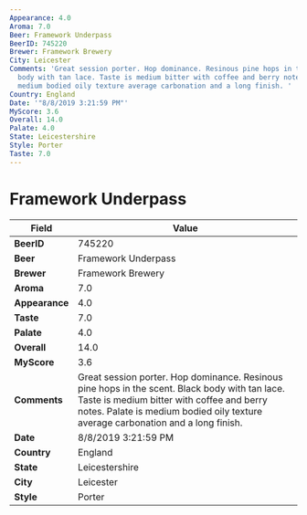 ```yaml
---
Appearance: 4.0
Aroma: 7.0
Beer: Framework Underpass
BeerID: 745220
Brewer: Framework Brewery
City: Leicester
Comments: 'Great session porter. Hop dominance. Resinous pine hops in the scent. Black
  body with tan lace. Taste is medium bitter with coffee and berry notes. Palate is
  medium bodied oily texture average carbonation and a long finish. '
Country: England
Date: '"8/8/2019 3:21:59 PM"'
MyScore: 3.6
Overall: 14.0
Palate: 4.0
State: Leicestershire
Style: Porter
Taste: 7.0
---
```


# Framework Underpass

| Field         | Value |
|---------------|-------|
| **BeerID** | 745220 |
| **Beer** | Framework Underpass |
| **Brewer** | Framework Brewery |
| **Aroma** | 7.0 |
| **Appearance** | 4.0 |
| **Taste** | 7.0 |
| **Palate** | 4.0 |
| **Overall** | 14.0 |
| **MyScore** | 3.6 |
| **Comments** | Great session porter. Hop dominance. Resinous pine hops in the scent. Black body with tan lace. Taste is medium bitter with coffee and berry notes. Palate is medium bodied oily texture average carbonation and a long finish.  |
| **Date** | 8/8/2019 3:21:59 PM |
| **Country** | England |
| **State** | Leicestershire |
| **City** | Leicester |
| **Style** | Porter |
